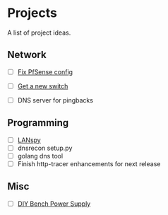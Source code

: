 # Projects

A list of project ideas.

## Network

- [ ] [Fix PfSense config](fix-pfsense-config)
- [ ] [Get a new switch](new-switch)
- [ ] DNS server for pingbacks


## Programming

- [ ] [LANspy](LANspy)
- [ ] dnsrecon setup.py
- [ ] golang dns tool
- [ ] Finish http-tracer enhancements for next release

## Misc

- [ ] [DIY Bench Power Supply](diy-bench-psu)
